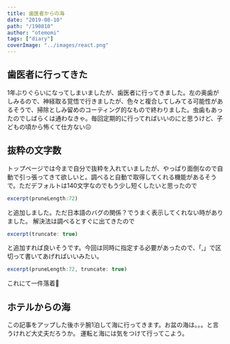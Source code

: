 ```yaml
---
title: 歯医者からの海
date: "2019-08-10"
path: "/190810"
author: "otemomi"
tags: ["diary"]
coverImage: "../images/react.png"
---
```


## 歯医者に行ってきた
1年ぶりぐらいになってしまいましたが、歯医者に行ってきました。左の奥歯がしみるので、神経取る覚悟で行きましたが、色々と複合してしみてる可能性があるそうで、掃除としみ留めのコーティング的なもので終わりました。虫歯もあったのでしばらくは通わなきゃ。毎回定期的に行ってればいいのにと思うけど、子どもの頃から怖くて仕方ない😖

## 抜粋の文字数
トップページでは今まで自分で抜粋を入れていましたが、やっぱり面倒なので自動で引っ張ってきて欲しいと。調べると自動で取得してくれる機能があるそうで。ただデフォルトは140文字なのでもう少し短くしたいと思ったので

```javascript
excerpt(pruneLength:72)
```

と追加しました。ただ日本語のバグの関係？でうまく表示してくれない時がありました。
解決法は調べるとすぐに出てきたので

```javascript
excerpt(truncate: true)
```

と追加すれば良いそうです。今回は同時に指定する必要があったので、「,」で区切って書いてあげればいいみたい。

```javascript
excerpt(pruneLength:72, truncate: true)
```

これにて一件落着😤

## ホテルからの海
この記事をアップした後ホテ腕1泊して海に行ってきます。お盆の海は。。。と言うけれど大丈夫だろうか。
運転と海には気をつけて行ってこよう。